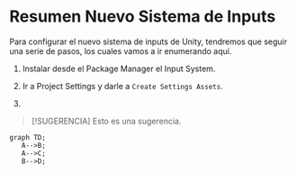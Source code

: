 # Resumen Nuevo Sistema de Inputs
Para configurar el nuevo sistema de inputs de Unity, tendremos que seguir una serie de pasos, los cuales vamos a ir enumerando aquí.

 1. Instalar desde el Package Manager el Input System.

 2. Ir a Project Settings y darle a `Create Settings Assets`.

 3. 

 <!-- > [!NOTE] -->
 <!-- > Una nota rapida para informar--> 
 > [!SUGERENCIA]
 > Esto es una sugerencia.
 ```mermaid
 graph TD;
    A-->B;
    A-->C;
    B-->D;
 ```